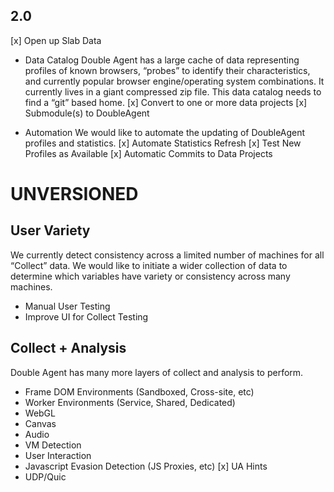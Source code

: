 ## 2.0
[x] Open up Slab Data

- Data Catalog
Double Agent has a large cache of data representing profiles of known browsers, “probes” to identify their characteristics, and currently popular browser engine/operating system combinations. It currently lives in a giant compressed zip file. This data catalog needs to find a “git” based home.
[x] Convert to one or more data projects
[x] Submodule(s) to DoubleAgent

- Automation
We would like to automate the updating of DoubleAgent profiles and statistics.
[x] Automate Statistics Refresh
[x] Test New Profiles as Available
[x] Automatic Commits to Data Projects

# UNVERSIONED

## User Variety
We currently detect consistency across a limited number of machines for all “Collect” data. We would like to initiate a wider collection of data to determine which variables have variety or consistency across many machines.
- Manual User Testing
- Improve UI for Collect Testing

## Collect + Analysis
Double Agent has many more layers of collect and analysis to perform.
- Frame DOM Environments (Sandboxed, Cross-site, etc)
- Worker Environments (Service, Shared, Dedicated)
- WebGL
- Canvas
- Audio
- VM Detection
- User Interaction
- Javascript Evasion Detection (JS Proxies, etc)
[x] UA Hints
- UDP/Quic
